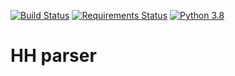 [![Build Status](https://travis-ci.org/sergiishevchenko/hh-parser-test.svg?branch=master)](https://travis-ci.org/sergiishevchenko/hh-parser-test)
[![Requirements Status](https://requires.io/github/sergiishevchenko/hh-parser-test/requirements.svg?branch=master)](https://requires.io/github/sergiishevchenko/hh-parser-test/requirements/?branch=master)
[![Python 3.8](https://img.shields.io/badge/python-3.8-blue.svg)](https://www.python.org/downloads/release/python-382/)
# HH parser

